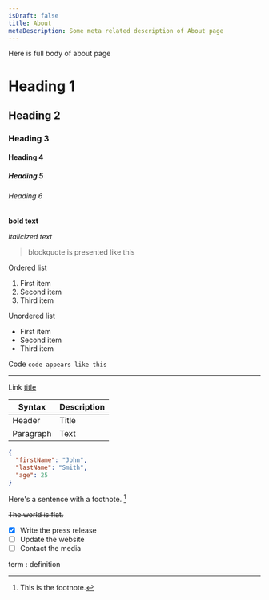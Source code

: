 ```yaml
---
isDraft: false
title: About
metaDescription: Some meta related description of About page
---
```


Here is full body of about page

# Heading 1

## Heading 2

### Heading 3

#### Heading 4

##### Heading 5

###### Heading 6

**bold text**

_italicized text_

> blockquote is presented like this

Ordered list

1. First item
2. Second item
3. Third item

Unordered list

- First item
- Second item
- Third item

Code
`code appears like this`

---

Link
[title](https://www.example.com)

| Syntax    | Description |
| --------- | ----------- |
| Header    | Title       |
| Paragraph | Text        |

```json
{
  "firstName": "John",
  "lastName": "Smith",
  "age": 25
}
```

Here's a sentence with a footnote. [^1]

[^1]: This is the footnote.

~~The world is flat.~~

- [x] Write the press release
- [ ] Update the website
- [ ] Contact the media

term
: definition
